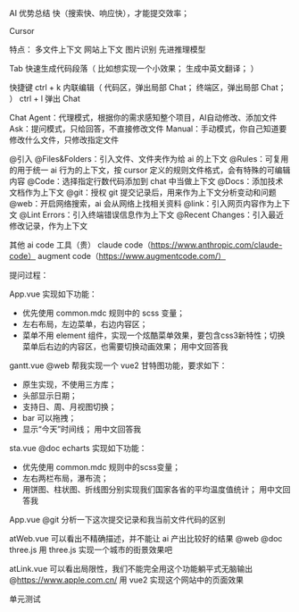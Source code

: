 AI 优势总结
  快（搜索快、响应快），才能提交效率；



Cursor

特点：
  多文件上下文
  网站上下文
  图片识别
  先进推理模型

Tab
  快速生成代码段落（
    比如想实现一个小效果；
    生成中英文翻译；
  ）
  
快捷键
  ctrl + k 内联编辑（
    代码区，弹出局部 Chat；
    终端区，弹出局部 Chat；
  ）
  ctrl + l 弹出 Chat

Chat
  Agent：代理模式，根据你的需求感知整个项目，AI自动修改、添加文件
  Ask：提问模式，只给回答，不直接修改文件
  Manual：手动模式，你自己知道要修改什么文件，只修改指定文件

@引入
  @Files&Folders：引入文件、文件夹作为给 ai 的上下文
  @Rules：可复用的用于统一 ai 行为的上下文，按 cursor 定义的规则文件格式，会有特殊的可编辑内容
  @Code：选择指定行数代码添加到 chat 中当做上下文
  @Docs：添加技术文档作为上下文
  @git：授权 git 提交记录后，用来作为上下文分析变动和问题
  @web：开启网络搜索，ai 会从网络上找相关资料
  @link：引入网页内容作为上下文
  @Lint Errors：引入终端错误信息作为上下文
  @Recent Changes：引入最近修改记录，作为上下文

其他 ai code 工具（贵）
  claude code（https://www.anthropic.com/claude-code）
  augment code（https://www.augmentcode.com/）



提问过程：

App.vue
实现如下功能：
- 优先使用 common.mdc 规则中的 scss 变量；
- 左右布局，左边菜单，右边内容区；
- 菜单不用 element 组件，实现一个炫酷菜单效果，要包含css3新特性；切换菜单后右边的内容区，也需要切换动画效果；
用中文回答我

gantt.vue @web
帮我实现一个 vue2 甘特图功能，要求如下：
- 原生实现，不使用三方库；
- 头部显示日期；
- 支持日、周、月视图切换；
- bar 可以拖拽；
- 显示“今天”时间线；
用中文回答我

sta.vue @doc echarts
实现如下功能：
- 优先使用 common.mdc 规则中的scss变量；
- 左右两栏布局，瀑布流；
- 用饼图、柱状图、折线图分别实现我们国家各省的平均温度值统计；
用中文回答我

App.vue
@git 分析一下这次提交记录和我当前文件代码的区别

atWeb.vue  可以看出不精确描述，并不能让 ai 产出比较好的结果
@web @doc three.js 用 three.js 实现一个城市的街景效果吧

atLink.vue 可以看出局限性，我们不能完全用这个功能躺平式无脑输出
@https://www.apple.com.cn/
用 vue2 实现这个网站中的页面效果

单元测试
